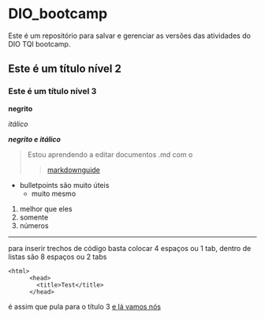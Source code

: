 # DIO_bootcamp

Este é um repositório para salvar e gerenciar as versões das atividades do DIO TQI bootcamp.

## Este é um título nível 2

### Este é um título nível 3

**negrito**

*itálico*

***negrito e itálico***

> Estou aprendendo a editar documentos .md com o 
>
>> [markdownguide](https://www.markdownguide.org/basic-syntax/)

- bulletpoints são muito úteis
	- muito mesmo

1. melhor que eles
2. somente
3. números

---

para inserir trechos de código basta colocar 4 espaços ou 1 tab, dentro de listas são 8 espaços ou 2 tabs

	<html>
          <head>
            <title>Test</title>
          </head>


é assim que pula para o título 3 [e lá vamos nós](#este-é-um-título-nível-3)
